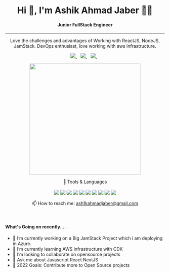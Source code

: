 <h1 align="center">Hi 👋, I'm Ashik Ahmad Jaber 👨‍💻</h1>

<h4 align='center'>
  Junior FullStack Engineer 
</h4>
<hr />

<p align="center">
  Love the challenges and advantages of Working with ReactJS, NodeJS, JamStack. DevOps enthusiast, love working with aws infrastructure.
</p>

<p align='center'>

  <a href="https://www.linkedin.com/in/ashik-ahmad-jaber-993207143/">
    <img src="https://img.shields.io/badge/LinkedIn-0077B5?style=for-the-badge&logo=linkedin&logoColor=white" />
  </a>&nbsp;&nbsp;
  <a href="https://twitter.com/@ash1kjaber">
    <img src="https://img.shields.io/badge/Twitter-1DA1F2?style=for-the-badge&logo=twitter&logoColor=white" />
  </a>&nbsp;&nbsp;
  <a href="https://codesandbox.com/ahmadjaber">
    <img src="https://img.shields.io/badge/Codesandbox-000000?style=for-the-badge&logo=CodeSandbox&logoColor=white" />
  </a>&nbsp;&nbsp;

</p>

<!-- <p align="left"> <img src="https://komarev.com/ghpvc/?username=AhmadJaber&label=Profile%20views&color=blueviolet&style=flat" alt="ahmadjaber" /> </p> -->

<!-- - 🔭 I’m currently working on otterate
- 🌱 I’m currently learning & applying nestjs graphql
- 👯 I’m looking to collaborate on opensource projects
- 💬 Ask me about Javascript React NextJS
- 🥅 2021 Goals: Contribute more to Open Source projects
- ⚡ Fun fact: Motivation is what gets you started but habit is what keeps you going -->

<!-- <h3 align="left">Connect with me:</h3>
<p align="left">
  <a href="https://www.linkedin.com/in/ashik-ahmad-jaber-993207143/" target="blank"><img align="center" src="https://cdn.jsdelivr.net/npm/simple-icons@3.0.1/icons/linkedin.svg" alt="ashik ahmad jaber" height="30" width="40" /></a>
  <a href="https://twitter.com/@ash1kjaber" target="blank"><img align="center" src="https://cdn.jsdelivr.net/npm/simple-icons@3.0.1/icons/twitter.svg" alt="@ash1kjaber" height="30" width="40" /></a>
  <a href="https://codepen.io/ahmadjaber" target="blank"><img align="center" src="https://cdn.jsdelivr.net/npm/simple-icons@3.0.1/icons/codepen.svg" alt="ahmadjaber" height="30" width="40" /></a>
  <a href="https://codesandbox.com/ahmadjaber" target="blank"><img align="center" src="https://cdn.jsdelivr.net/npm/simple-icons@3.0.1/icons/codesandbox.svg" alt="ahmadjaber" height="30" width="40" /></a>
</p> -->

<p align='center'>
  <a href="#"><img src="https://github-readme-stats.vercel.app/api?username=AhmadJaber&show_icons=true&locale=en&theme=react" width="350"></a>
</p>

<p align='center'>
  🧰 Tools & Languages<br/><br/>
  <img src="https://img.shields.io/badge/JavaScript-323330?style=for-the-badge&logo=javascript&logoColor=F7DF1E" />
  <img src="https://img.shields.io/badge/TypeScript-007ACC?style=for-the-badge&logo=typescript&logoColor=white" />
  <img src="https://img.shields.io/badge/React-20232A?style=for-the-badge&logo=react&logoColor=61DAFB" />
  <img src="https://img.shields.io/badge/next.js-000000?style=for-the-badge&logo=nextdotjs&logoColor=white" />
  <img src="https://img.shields.io/badge/Node.js-339933?style=for-the-badge&logo=nodedotjs&logoColor=white" />
  <img src="https://img.shields.io/badge/GraphQl-E10098?style=for-the-badge&logo=graphql&logoColor=white" />
  <img src="https://img.shields.io/badge/PostgreSQL-316192?style=for-the-badge&logo=postgresql&logoColor=white" />
  <img src="https://img.shields.io/badge/Amazon_AWS-232F3E?style=for-the-badge&logo=amazon-aws&logoColor=white" />
  <img src="https://img.shields.io/badge/Tailwind_CSS-38B2AC?style=for-the-badge&logo=tailwind-css&logoColor=white" />
  <img src="https://img.shields.io/badge/Sass-CC6699?style=for-the-badge&logo=sass&logoColor=white" />
</p>

<p align='center'>
  📫 How to reach me: <a href='mailto:ash1kahmadjaber@gmail.com'>ash1kahmadjaber@gmail.com</a>
</p>

<!--
<details>
  <summary >👨‍💻</summary>  
</details> -->

<br />
<h4>
  What's Going on recently.... 
</h4>

- 🔭 I’m currently working on a Big JamStack Project which i am deploying in Azure.
- 🌱 I’m currently learning AWS infrastructure with CDK
- 👯 I’m looking to collaborate on opensource projects
- 💬 Ask me about Javascript React NextJS
- 🥅 2022 Goals: Contribute more to Open Source projects

<br />

<!--
<h5 align="center">Languages and Tools:</h5>
<p align="left">
  <a
    href="https://developer.mozilla.org/en-US/docs/Web/JavaScript"
    target="_blank"
  >
    <img
      src="https://raw.githubusercontent.com/devicons/devicon/master/icons/javascript/javascript-original.svg"
      alt="javascript"
      width="30"
      height="30"
    />
  </a>
  <a href="https://www.typescriptlang.org/" target="_blank">
    <img
      src="https://raw.githubusercontent.com/devicons/devicon/master/icons/typescript/typescript-original.svg"
      alt="typescript"
      width="30"
      height="30"
    />
  </a>
  <a href="https://reactjs.org/" target="_blank">
    <img
      src="https://raw.githubusercontent.com/devicons/devicon/master/icons/react/react-original-wordmark.svg"
      alt="react"
      width="30"
      height="30"
    />
  </a>
  <a href="https://nextjs.org/" target="_blank">
    <img
      src="https://cdn.worldvectorlogo.com/logos/nextjs-3.svg"
      alt="nextjs"
      width="30"
      height="30"
    />
  </a>
  <a href="https://nodejs.org" target="_blank">
    <img
      src="https://raw.githubusercontent.com/devicons/devicon/master/icons/nodejs/nodejs-original-wordmark.svg"
      alt="nodejs"
      width="30"
      height="30"
    />
  </a>
  <a href="https://expressjs.com" target="_blank">
    <img
      src="https://raw.githubusercontent.com/devicons/devicon/master/icons/express/express-original-wordmark.svg"
      alt="express"
      width="30"
      height="30"
    />
  </a>
  <a href="https://graphql.org" target="_blank">
    <img
      src="https://www.vectorlogo.zone/logos/graphql/graphql-icon.svg"
      alt="graphql"
      width="30"
      height="30"
    />
  </a>
  <a href="https://www.postgresql.org" target="_blank">
    <img
      src="https://raw.githubusercontent.com/devicons/devicon/master/icons/postgresql/postgresql-original-wordmark.svg"
      alt="postgresql"
      width="30"
      height="30"
    />
  </a>
  <a href="https://sass-lang.com" target="_blank">
    <img
      src="https://raw.githubusercontent.com/devicons/devicon/master/icons/sass/sass-original.svg"
      alt="sass"
      width="30"
      height="30"
    />
  </a>
  <a href="https://tailwindcss.com/" target="_blank">
    <img
      src="https://www.vectorlogo.zone/logos/tailwindcss/tailwindcss-icon.svg"
      alt="tailwind"
      width="30"
      height="30"
    />
  </a>
  <a href="https://www.w3.org/html/" target="_blank">
    <img
      src="https://raw.githubusercontent.com/devicons/devicon/master/icons/html5/html5-original-wordmark.svg"
      alt="html5"
      width="30"
      height="30"
    />
  </a>
  <a href="https://redux.js.org" target="_blank">
    <img
      src="https://raw.githubusercontent.com/devicons/devicon/master/icons/redux/redux-original.svg"
      alt="redux"
      width="30"
      height="30"
    />
  </a>
  <a href="https://www.w3schools.com/css/" target="_blank">
    <img
      src="https://raw.githubusercontent.com/devicons/devicon/master/icons/css3/css3-original-wordmark.svg"
      alt="css3"
      width="30"
      height="30"
    />
  </a>
  <a href="https://www.gatsbyjs.com/" target="_blank">
    <img
      src="https://www.vectorlogo.zone/logos/gatsbyjs/gatsbyjs-icon.svg"
      alt="gatsby"
      width="30"
      height="30"
    />
  </a>
</p>
-->

<!-- <p><img align="left" src="https://github-readme-stats.vercel.app/api/top-langs?username=AhmadJaber&show_icons=true&locale=en&layout=compact" alt="ahmadjaber" /></p> -->
<!--
<p>&nbsp;<img align="center" src="https://github-readme-stats.vercel.app/api/top-langs/?username=AhmadJaber&show_icons=true&locale=en&theme=react" alt="ahmadjaber" /></p>

<p><img align="center" src="https://github-readme-stats.vercel.app/api?username=AhmadJaber&show_icons=true&locale=en&theme=react" alt="ahmadjaber" /></p> -->

